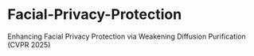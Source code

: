 # Facial-Privacy-Protection
Enhancing Facial Privacy Protection via Weakening Diffusion Purification (CVPR 2025)
